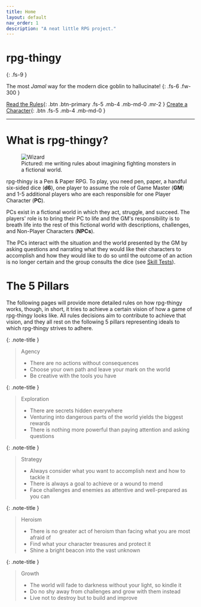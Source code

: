 ```yaml
---
title: Home
layout: default
nav_order: 1
description: "A neat little RPG project."
---
```


# rpg-thingy
{: .fs-9 }

The most _Jamal_ way for the modern dice goblin to hallucinate!
{: .fs-6 .fw-300 }

[Read the Rules](character){: .btn .btn-primary .fs-5 .mb-4 .mb-md-0 .mr-2 }
[Create a Character](404){: .btn .fs-5 .mb-4 .mb-md-0 }

---

# What is rpg-thingy?

<figure>
  <img src="https://i.pinimg.com/originals/b9/9f/7f/b99f7f7dd09e7d34ff50f38dbd5c8501.jpg" alt="Wizard">
  <figcaption>Pictured: me writing rules about imagining fighting monsters in a fictional world.</figcaption>
</figure>

rpg-thingy is a Pen & Paper RPG. To play, you need pen, paper, a handful six-sided dice (**d6**), one player to assume the role of Game Master (**GM**) and 1-5 additional players who are each responsible for one Player Character (**PC**).

PCs exist in a fictional world in which they act, struggle, and succeed. The players' role is to bring their PC to life and the GM's responsibility is to breath life into the rest of this fictional world with descriptions, challenges, and Non-Player Characters (**NPCs**).

The PCs interact with the situation and the world presented by the GM by asking questions and narrating what they would like their characters to accomplish and how they would like to do so until the outcome of an action is no longer certain and the group consults the dice (see [Skill Tests](playing-the-game/skill-tests)).



# The 5 Pillars

The following pages will provide more detailed rules on how rpg-thingy works, though, in short, it tries to achieve a certain vision of how a game of rpg-thingy looks like. All rules decisions aim to contribute to achieve that vision, and they all rest on the following 5 pillars representing ideals to which rpg-thingy strives to adhere.

{: .note-title }
> Agency
>
> - There are no actions without consequences
> - Choose your own path and leave your mark on the world
> - Be creative with the tools you have

{: .note-title }
> Exploration
>
> - There are secrets hidden everywhere
> - Venturing into dangerous parts of the world yields the biggest rewards
> - There is nothing more powerful than paying attention and asking questions

{: .note-title }
> Strategy
>
> - Always consider what you want to accomplish next and how to tackle it
> - There is always a goal to achieve or a wound to mend
> - Face challenges and enemies as attentive and well-prepared as you can

{: .note-title }
> Heroism
>
> - There is no greater act of heroism than facing what you are most afraid of
> - Find what your character treasures and protect it
> - Shine a bright beacon into the vast unknown

{: .note-title }
> Growth
>
> - The world will fade to darkness without your light, so kindle it
> - Do no shy away from challenges and grow with them instead
> - Live not to destroy but to build and improve
